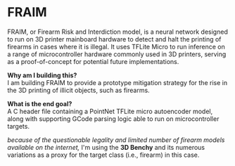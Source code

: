 # FRAIM  
FRAIM, or Firearm Risk and Interdiction model, is a neural network designed to run on 3D printer mainboard hardware to detect and halt the printing of firearms in cases where it is illegal. It uses TFLite Micro to run inference on a range of microcontroller hardware commonly used in 3D printers, serving as a proof-of-concept for potential future implementations.  

**Why am I building this?**  
I am building FRAIM to provide a prototype mitigation strategy for the rise in the 3D printing of illicit objects, such as firearms.

**What is the end goal?**  
A C header file containing a PointNet TFLite micro autoencoder model, along with supporting GCode parsing logic able to run on microcontroller targets.

*because of the questionable legality and limited number of firearm models available on the internet,* I'm using the **3D Benchy** and its numerous variations as a proxy for the target class (i.e., firearm) in this case.